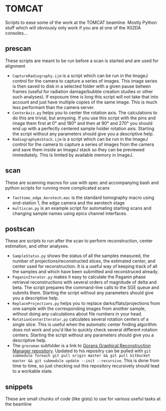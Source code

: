 # TOMCAT

Scripts to ease some of the work at the TOMCAT beamline.
Mostly Python stuff which will obviously only work if you are at one of the
X02DA consoles...

## prescan 
These scripts are meant to be run before a scan is started and are used for alignment

- ```CaptureRadiography.ijm``` is a script which can be run in the ImageJ control for the camera to capture a series of images.
    This image series is then saved to disk in a selected folder with a given pause betwen frames (useful for radiation damage/bubble creation studies or other such analyses).
    If exposure time is long this script will not take that into account and just have multiple copies of the same image.
    This is much less performant than the camera server.
- ```CenterAxis.py``` helps you to center the rotation axis.
    The calculations to do this are trivial, but annyoing.
    If you use this script with the pins and image them first at 0° and 180° and then at 90° and 270° you should end up with a perfectly centered sample holder rotation axis.
    Starting the script without any parameters should give you a descriptive help.
- ```RadiographyAsStack.ijm``` is a script which can be run in the ImageJ control for the camera to capture a series of images from the camera and save them inside an ImageJ stack so they can be previewed immediately.
    This is limited by available memory in ImageJ.

## scan
These are scanning macros for use with spec and accompanying bash and python scripts for running more complicated scans

- ```fasttomo_edge_Aerotech.mac``` is the standard tomography macro using end-station 1, the edge camera and the aerotech stage
- ```multiscan.py``` is an example script for automating starting scans and changing sample names using epics channel interfaces. 

## postscan
These are scripts to run after the scan to perform reconstruction, center estimation, and other analyses.

- ```SampleStatus.py``` shows the status of all the samples measured, the number of projections/reconstructed slices, the estimated center, and center used for reconstruction.
    It is a useful way of keeping track of all the samples and which have been submitted and reconstruced already. 
- ```PaganinIterator.py``` makes it easy to calculate the Paganin phase retrieval reconstructions with several orders of magnitude of delta and beta.
    The script prepares the command-line calls to the SGE queue and submits them.
    Starting the script without any parameters should give you a descriptive help.
- ```ReplaceProjections.py``` helps you to replace darks/flats/projections from one sample with the corresponding images from another sample, without doing any calculations about file numbers in your head.
- ```RotationCenterIterator.py``` calculates several rotation centers of a single slice.
    This is useful when the automatic center finding algorithm does not work and you'd like to quickly check several different rotation centers.
    Starting the script without any parameters should give you a descriptive help.
- The ```grecoman``` subfolder is a link to [Gorans Graphical Reconstruction Manager repository](https://github.com/gnudo/grecoman).
    Updated to his repositry can be pulled with ```git submodule foreach git pull origin master && git pull bitbucket master && git submodule update --init --recursive```.
    This is done from time to time, so just checking out this repository recursively should lead to a workable state.
    
## snippets
These are small chunks of code (like gists) to use for various useful tasks at the beamline
